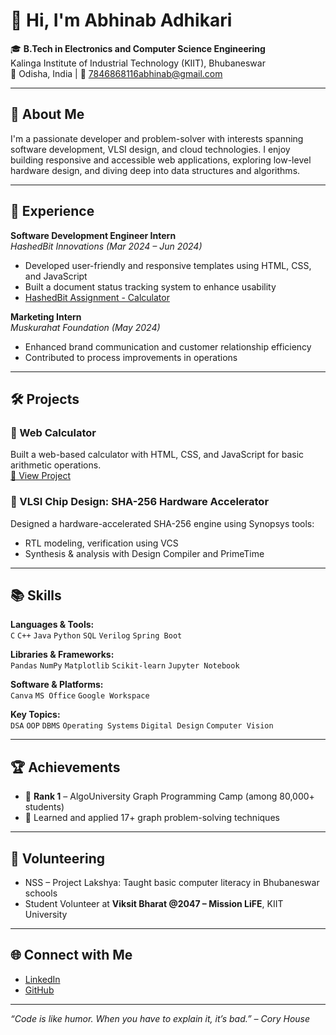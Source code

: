 # 👋 Hi, I'm Abhinab Adhikari

🎓 **B.Tech in Electronics and Computer Science Engineering**  
Kalinga Institute of Industrial Technology (KIIT), Bhubaneswar  
📍 Odisha, India | 📧 7846868116abhinab@gmail.com

---

## 🚀 About Me
I'm a passionate developer and problem-solver with interests spanning software development, VLSI design, and cloud technologies. I enjoy building responsive and accessible web applications, exploring low-level hardware design, and diving deep into data structures and algorithms.

---

## 💼 Experience

**Software Development Engineer Intern**  
_HashedBit Innovations (Mar 2024 – Jun 2024)_  
- Developed user-friendly and responsive templates using HTML, CSS, and JavaScript  
- Built a document status tracking system to enhance usability  
- [HashedBit Assignment - Calculator](https://github.com/abhinab9937/hashedbit-assignment/tree/main/react%20ass-1%20calculator)

**Marketing Intern**  
_Muskurahat Foundation (May 2024)_  
- Enhanced brand communication and customer relationship efficiency  
- Contributed to process improvements in operations

---

## 🛠️ Projects

### 🔢 Web Calculator  
Built a web-based calculator with HTML, CSS, and JavaScript for basic arithmetic operations.  
[🔗 View Project](https://github.com/abhinab9937/hashedbit-assignment/tree/main/react%20ass-1%20calculator)

### 🔐 VLSI Chip Design: SHA-256 Hardware Accelerator  
Designed a hardware-accelerated SHA-256 engine using Synopsys tools:  
- RTL modeling, verification using VCS  
- Synthesis & analysis with Design Compiler and PrimeTime

---

## 📚 Skills

**Languages & Tools:**  
`C` `C++` `Java` `Python` `SQL` `Verilog` `Spring Boot`

**Libraries & Frameworks:**  
`Pandas` `NumPy` `Matplotlib` `Scikit-learn` `Jupyter Notebook`

**Software & Platforms:**  
`Canva` `MS Office` `Google Workspace`

**Key Topics:**  
`DSA` `OOP` `DBMS` `Operating Systems` `Digital Design` `Computer Vision`

---

## 🏆 Achievements

- 🥇 **Rank 1** – AlgoUniversity Graph Programming Camp (among 80,000+ students)  
- 🧠 Learned and applied 17+ graph problem-solving techniques

---

## 🤝 Volunteering

- NSS – Project Lakshya: Taught basic computer literacy in Bhubaneswar schools  
- Student Volunteer at **Viksit Bharat @2047 – Mission LiFE**, KIIT University

---

## 🌐 Connect with Me

- [LinkedIn](https://www.linkedin.com/in/abhinab-adhikari-29b232213/)
- [GitHub](https://github.com/abhinab9937)

---

_“Code is like humor. When you have to explain it, it’s bad.” – Cory House_

